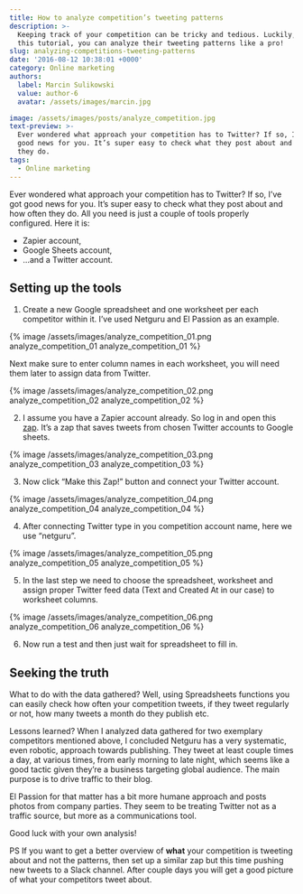```yaml
---
title: How to analyze competition’s tweeting patterns
description: >-
  Keeping track of your competition can be tricky and tedious. Luckily, with
  this tutorial, you can analyze their tweeting patterns like a pro!
slug: analyzing-competitions-tweeting-patterns
date: '2016-08-12 10:38:01 +0000'
category: Online marketing
authors:
  label: Marcin Sulikowski
  value: author-6
  avatar: /assets/images/marcin.jpg

image: /assets/images/posts/analyze_competition.jpg
text-preview: >-
  Ever wondered what approach your competition has to Twitter? If so, I’ve got
  good news for you. It’s super easy to check what they post about and how often
  they do.
tags:
  - Online marketing
---
```



Ever wondered what approach your competition has to Twitter? If so, I’ve got good news for you. It’s super easy to check what they post about and how often they do. All you need is just a couple of tools properly configured. Here it is:
* Zapier account,
* Google Sheets account,
* …and a Twitter account.


## Setting up the tools

1. Create a new Google spreadsheet and one worksheet per each competitor within it. I’ve used Netguru and El Passion as an example.

  {% image /assets/images/analyze_competition_01.png analyze_competition_01 analyze_competition_01 %}

  Next make sure to enter column names in each worksheet, you will need them later to assign data from Twitter.

  {% image /assets/images/analyze_competition_02.png analyze_competition_02 analyze_competition_02 %}

2. I assume you have a Zapier account already. So log in and open this [zap](https://zapier.com/app/min/1353/start). It’s a zap that saves tweets from chosen Twitter accounts to Google sheets.

  {% image /assets/images/analyze_competition_03.png analyze_competition_03 analyze_competition_03 %}

3. Now click “Make this Zap!” button and connect your Twitter account.

  {% image /assets/images/analyze_competition_04.png analyze_competition_04 analyze_competition_04 %}

4. After connecting Twitter type in you competition account name, here we use “netguru”.

  {% image /assets/images/analyze_competition_05.png analyze_competition_05 analyze_competition_05 %}

5. In the last step we need to choose the spreadsheet, worksheet and assign proper Twitter feed data (Text and Created At in our case) to worksheet columns.

  {% image /assets/images/analyze_competition_06.png analyze_competition_06 analyze_competition_06 %}

6. Now run a test and then just wait for spreadsheet to fill in.

## Seeking the truth

What to do with the data gathered? Well, using Spreadsheets functions you can easily check how often your competition tweets, if they tweet regularly or not, how many tweets a month do they publish etc.

Lessons learned? When I analyzed data gathered for two exemplary competitors mentioned above, I concluded Netguru has a very systematic, even robotic,  approach towards publishing. They tweet at least couple times a day, at various times, from early morning to late night, which seems like a good tactic given they’re a business targeting global audience. The main purpose is to drive traffic to their blog.

El Passion for that matter has a bit more humane approach and posts photos from company parties. They seem to be treating Twitter not as a traffic source, but more as a communications tool.

Good luck with your own analysis!


PS If you want to get a better overview of **what** your competition is tweeting about and not the patterns, then set up a similar zap but this time pushing new tweets to a Slack channel. After couple days you will get a good picture of what your competitors tweet about.
